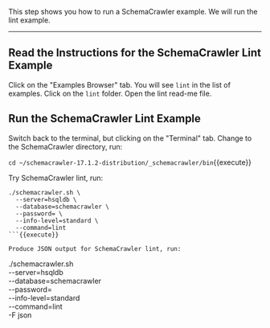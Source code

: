 This step shows you how to run a SchemaCrawler example. We will run the lint example.

-----

## Read the Instructions for the SchemaCrawler Lint Example

Click on the "Examples Browser" tab. You will see `lint` in the list of examples. Click on the `lint` folder. Open the lint read-me file.


## Run the SchemaCrawler Lint Example

Switch back to the terminal, but clicking on the "Terminal" tab. Change to the SchemaCrawler directory, run:

`cd ~/schemacrawler-17.1.2-distribution/_schemacrawler/bin`{{execute}}

Try SchemaCrawler lint, run:

```
./schemacrawler.sh \
  --server=hsqldb \
  --database=schemacrawler \
  --password= \
  --info-level=standard \
  --command=lint
```{{execute}}

Produce JSON output for SchemaCrawler lint, run:

```
./schemacrawler.sh \
  --server=hsqldb \
  --database=schemacrawler \
  --password= \
  --info-level=standard \
  --command=lint \
  -F json
```{{execute}}
